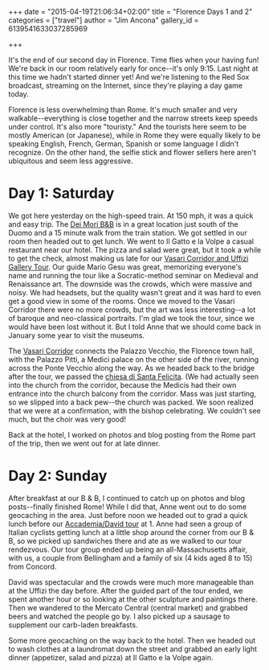 +++
date = "2015-04-19T21:06:34+02:00"
title = "Florence Days 1 and 2"
categories = ["travel"]
author = "Jim Ancona"
gallery_id = 6139541633037285969

+++

It's the end of our second day in Florence. Time flies when your
having fun! We're back in our room relatively early for once--it's
only 9:15. Last night at this time we hadn't started dinner yet! And
we're listening to the Red Sox broadcast, streaming on the Internet,
since they're playing a day game today.

Florence is less overwhelming than Rome. It's much smaller and very
walkable--everything is close together and the narrow streets keep
speeds under control. It's also more "touristy." And the tourists here
seem to be mostly American (or Japanese), while in Rome they were
equally likely to be speaking English, French, German, Spanish or some language I
didn't recognize. On the other hand, the selfie stick  and
flower sellers here aren't ubiquitous and seem less aggressive.

# Day 1: Saturday
We got here yesterday on the high-speed train. At 150 mph, it was a
quick and easy trip. The
[Dei Mori B&B](http://www.deimori.it/firenze/) is in a great location
just south of the Duomo and a 15 minute walk from the train
station. We got settled in our room then headed out to get lunch. We
went to Il Gatto e la Volpe a casual restaurant near our hotel. The
pizza and salad were great, but it took a while to get the check,
almost making us late for our
[Vasari Corridor and Uffizi Gallery Tour](http://www.florencetown.com/103-vasari-corridor-uffizi-tour.html). Our
guide Mario Gesu was great, memorizing everyone's name and running the
tour like a Socratic-method seminar on Medieval and Renaissance
art. The downside was the crowds, which were massive and noisy. We had
headsets, but the quality wasn't great and it was hard to even get a
good view in some of the rooms. Once we moved to the Vasari Corridor
there were no more crowds, but the art was less interesting--a lot of
baroque and neo-classical portraits. I'm glad we took the tour, since
we would have been lost without it. But I told Anne that we should come
back in January some year to visit the museums.

The [Vasari Corridor](http://en.wikipedia.org/wiki/Vasari_Corridor)
connects the Palazzo Vecchio, the Florence town hall, with the Palazzo
Pitti, a Medici palace on the other side of the river, running across
the Ponte Vecchio along the way. As we headed back to the bridge after
the tour, we passed the
[chiesa di Santa Felicita](http://en.wikipedia.org/wiki/Santa_Felicita,_Florence). (We
had actually seen into the church from the corridor, because the
Medicis had their own entrance into the church balcony from the
corridor. Mass was just starting, so we slipped into a back pew--the
church was packed. We soon realized that we were at a confirmation,
with the bishop celebrating. We couldn't see much, but the choir was
very good!

Back at the hotel, I worked on photos and blog posting from the Rome
part of the trip, then we went out for at late dinner.

# Day 2: Sunday

After breakfast at our B & B, I continued to catch up on photos and
blog posts--finally finished Rome! While I did that, Anne went out to
do some geocaching in the area. Just before noon we headed out to grad
a quick lunch before our
[Accademia/David tour](http://www.florencetown.com/167-accademia-gallery-florence-tour.html)
at 1. Anne had seen a group of Italian cyclists getting lunch at a
little shop around the corner from our B & B, so we picked up
sandwiches there and ate as we walked to our tour rendezvous. Our tour
group ended up being an all-Massachusetts affair, with us, a couple
from Bellingham and a family of six (4 kids aged 8 to 15) from
Concord.

David was spectacular and the crowds were much more manageable than at
the Uffizi the day before. After the guided part of the tour ended, we
spent another hour or so looking at the other sculpture and paintings
there. Then we wandered to the Mercato Central (central market) and
grabbed beers and watched the people go by. I also picked up a sausage
to supplement our carb-laden breakfasts.

Some more geocaching on the way back to the hotel. Then we headed out
to wash clothes at a laundromat down the street and grabbed an early
light dinner (appetizer, salad and pizza) at Il Gatto e la Volpe
again.

